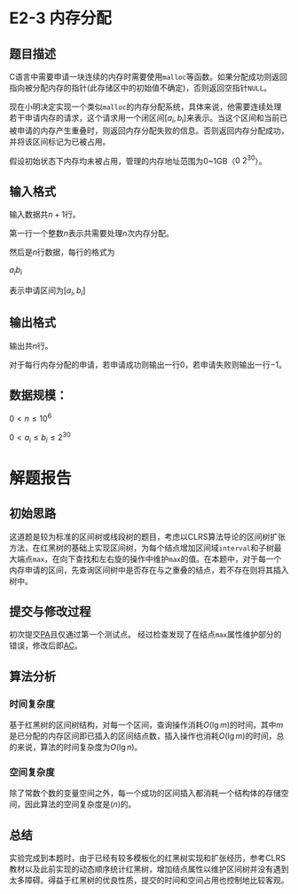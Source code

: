 # E2-3 内存分配
## 题目描述
C语言中需要申请一块连续的内存时需要使用`malloc`等函数。如果分配成功则返回指向被分配内存的指针(此存储区中的初始值不确定)，否则返回空指针`NULL`。

现在小明决定实现一个类似`malloc`的内存分配系统，具体来说，他需要连续处理若干申请内存的请求，这个请求用一个闭区间$[a_i,\,b_i]$来表示。当这个区间和当前已被申请的内存产生重叠时，则返回内存分配失败的信息。否则返回内存分配成功，并将该区间标记为已被占用。

假设初始状态下内存均未被占用，管理的内存地址范围为0~1GB（$0~2^{30}$）。

## 输入格式
输入数据共$n+1$行。

第一行一个整数$n$表示共需要处理$n$次内存分配。

然后是$n$行数据，每行的格式为

$a_i b_i$

表示申请区间为$[a_i,\,b_i]$

## 输出格式
输出共$n$行。

对于每行内存分配的申请，若申请成功则输出一行$0$，若申请失败则输出一行$−1$。

## 数据规模：

$0 < n \leq 10^6$

$0 < a_i \leq b_i \leq 2^30$



# 解题报告
## 初始思路
这道题是较为标准的区间树或线段树的题目，考虑以CLRS算法导论的区间树扩张方法，在红黑树的基础上实现区间树，为每个结点增加区间域`interval`和子树最大端点`max`，在向下查找和左右旋的操作中维护`max`的值。在本题中，对于每一个内存申请的区间，先查询区间树中是否存在与之重叠的结点，若不存在则将其插入树中。

## 提交与修改过程
初次提交[PA](https://202.38.86.171/status/7532b8f7b1fc1ba8ff1dade89002d842)且仅通过第一个测试点。
经过检查发现了在结点`max`属性维护部分的错误，修改后即[AC](https://202.38.86.171/status/1319b095546f56887cc3bbb82c658038)。

## 算法分析
### 时间复杂度
基于红黑树的区间树结构，对每一个区间，查询操作消耗$O(\lg{m})$的时间，其中$m$是已分配的内存区间即已插入的区间结点数，插入操作也消耗$O(\lg{m})$的时间，总的来说，算法的时间复杂度为$O(\lg{n})$。
### 空间复杂度
除了常数个数的变量空间之外，每一个成功的区间插入都消耗一个结构体的存储空间，因此算法的空间复杂度是$(n)$的。

## 总结
实验完成到本题时，由于已经有较多模板化的红黑树实现和扩张经历，参考CLRS教材以及此前实现的动态顺序统计红黑树，增加结点属性以维护区间树并没有遇到太多障碍。得益于红黑树的优良性质，提交的时间和空间占用也控制地比较客观。